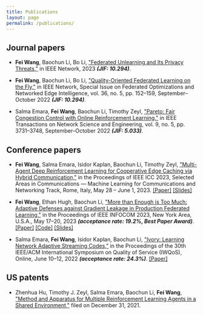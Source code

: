 ```yaml
---
title: Publications
layout: page
permalink: /publications/
---
```


## Journal papers

- **Fei Wang**, Baochun Li, Bo Li, ["Federated Unlearning and Its Privacy Threats,"]() in IEEE Network, 2023 _**(JIF: 10.294)**_.


- **Fei Wang**, Baochun Li, Bo Li, ["Quality-Oriented Federated Learning on the Fly,"](https://ieeexplore.ieee.org/document/9964016) in IEEE Network, Special Issue on Federated Optimizations and Networked Edge Intelligence, vol. 36, no. 5, pp. 152–159, September–October 2022 _**(JIF: 10.294)**_.


- Salma Emara, **Fei Wang**, Baochun Li, Timothy Zeyl, ["Pareto: Fair Congestion Control with Online Reinforcement Learning,"](https://ieeexplore.ieee.org/document/9803860) in IEEE Transactions on Network Science and Engineering, vol. 9, no. 5, pp. 3731–3748, September–October 2022 _**(JIF: 5.033)**_.


## Conference papers

- **Fei Wang**, Salma Emara, Isidor Kaplan, Baochun Li, Timothy Zeyl, ["Multi-Agent Deep Reinforcement Learning for Cooperative Edge Caching via Hybrid Communication,"]() in the Proceedings of IEEE ICC 2023, Selected Areas in Communications — Machine Learning for Communications and Networking Track, Rome, Italy, May 28 – June 1, 2023. [[Paper]](../assets/pubs/icc23-paper.pdf) [[Slides]](../assets/pubs/icc23-slides.pdf)

- **Fei Wang**, Ethan Hugh, Baochun Li, ["More than Enough is Too Much: Adaptive Defenses against Gradient Leakage in Production Federated Learning,"]() in the Proceedings of IEEE INFOCOM 2023, New York Area, U.S.A., May 17–20, 2023 _**(acceptance rate: 19.2%, Best Paper Award)**_. [[Paper]](https://iqua.ece.toronto.edu/papers/feiwang-infocom23.pdf) [[Code]](https://github.com/TL-System/plato/tree/main/examples/dlg) [[Slides]](../assets/pubs/infocom23-slides.pdf)

- Salma Emara, **Fei Wang**, Isidor Kaplan, Baochun Li, ["Ivory: Learning Network Adaptive Streaming Codes,"]() in the Proceedings of the 30th IEEE/ACM International Symposium on Quality of Service (IWQoS), Online, June 10–12, 2022 _**(acceptance rate: 24.3%)**_. [[Paper]](https://ieeexplore.ieee.org/abstract/document/9812911)


## US patents

- Zhenhua Hu, Timothy J. Zeyl, Salma Emara, Baochun Li, **Fei Wang**, ["Method and Apparatus for Multiple Reinforcement Learning Agents in a Shared Environment,"]() filed on December 31, 2021.
